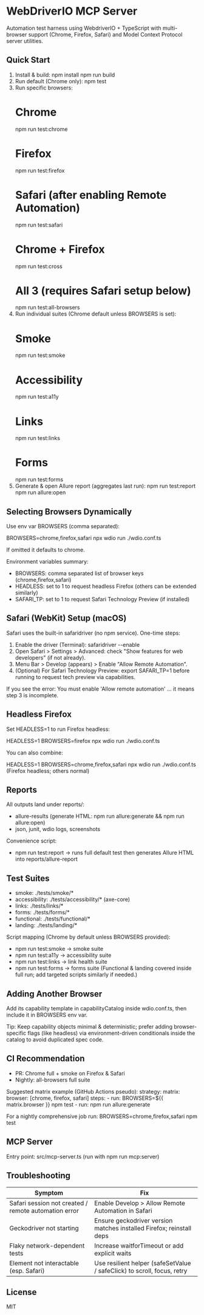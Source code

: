 # WebDriverIO MCP Server

Automation test harness using WebdriverIO + TypeScript with multi-browser support (Chrome, Firefox, Safari) and Model Context Protocol server utilities.

## Quick Start

1. Install & build:
   npm install
   npm run build
2. Run default (Chrome only):
   npm test
3. Run specific browsers:
   # Chrome
   npm run test:chrome
   # Firefox
   npm run test:firefox
   # Safari (after enabling Remote Automation)
   npm run test:safari
   # Chrome + Firefox
   npm run test:cross
   # All 3 (requires Safari setup below)
   npm run test:all-browsers
4. Run individual suites (Chrome default unless BROWSERS is set):
   # Smoke
   npm run test:smoke
   # Accessibility
   npm run test:a11y
   # Links
   npm run test:links
   # Forms
   npm run test:forms
5. Generate & open Allure report (aggregates last run):
   npm run test:report
   npm run allure:open

## Selecting Browsers Dynamically

Use env var BROWSERS (comma separated):

BROWSERS=chrome,firefox,safari npx wdio run ./wdio.conf.ts

If omitted it defaults to chrome.

Environment variables summary:

- BROWSERS: comma separated list of browser keys (chrome,firefox,safari)
- HEADLESS: set to 1 to request headless Firefox (others can be extended similarly)
- SAFARI_TP: set to 1 to request Safari Technology Preview (if installed)

## Safari (WebKit) Setup (macOS)

Safari uses the built-in safaridriver (no npm service). One-time steps:

1. Enable the driver (Terminal):
   safaridriver --enable
2. Open Safari > Settings > Advanced: check "Show features for web developers" (if not already).
3. Menu Bar > Develop (appears) > Enable "Allow Remote Automation".
4. (Optional) For Safari Technology Preview: export SAFARI_TP=1 before running to request tech preview via capabilities.

If you see the error: You must enable 'Allow remote automation' ... it means step 3 is incomplete.

## Headless Firefox

Set HEADLESS=1 to run Firefox headless:

HEADLESS=1 BROWSERS=firefox npx wdio run ./wdio.conf.ts

You can also combine:

HEADLESS=1 BROWSERS=chrome,firefox,safari npx wdio run ./wdio.conf.ts (Firefox headless; others normal)

## Reports

All outputs land under reports/:

- allure-results (generate HTML: npm run allure:generate && npm run allure:open)
- json, junit, wdio logs, screenshots

Convenience script:

- npm run test:report -> runs full default test then generates Allure HTML into reports/allure-report

## Test Suites

- smoke: ./tests/smoke/\*
- accessibility: ./tests/accessibility/\* (axe-core)
- links: ./tests/links/\*
- forms: ./tests/forms/\*
- functional: ./tests/functional/\*
- landing: ./tests/landing/\*

Script mapping (Chrome by default unless BROWSERS provided):

- npm run test:smoke -> smoke suite
- npm run test:a11y -> accessibility suite
- npm run test:links -> link health suite
- npm run test:forms -> forms suite
  (Functional & landing covered inside full run; add targeted scripts similarly if needed.)

## Adding Another Browser

Add its capability template in capabilityCatalog inside wdio.conf.ts, then include it in BROWSERS env var.

Tip: Keep capability objects minimal & deterministic; prefer adding browser-specific flags (like headless) via environment-driven conditionals inside the catalog to avoid duplicated spec code.

## CI Recommendation

- PR: Chrome full + smoke on Firefox & Safari
- Nightly: all-browsers full suite

Suggested matrix example (GitHub Actions pseudo):
strategy:
matrix:
browser: [chrome, firefox, safari]
steps: - run: BROWSERS=${{ matrix.browser }} npm test - run: npm run allure:generate

For a nightly comprehensive job run: BROWSERS=chrome,firefox,safari npm test

## MCP Server

Entry point: src/mcp-server.ts (run with npm run mcp:server)

## Troubleshooting

| Symptom                                              | Fix                                                                     |
| ---------------------------------------------------- | ----------------------------------------------------------------------- |
| Safari session not created / remote automation error | Enable Develop > Allow Remote Automation in Safari                      |
| Geckodriver not starting                             | Ensure geckodriver version matches installed Firefox; reinstall deps    |
| Flaky network-dependent tests                        | Increase waitforTimeout or add explicit waits                           |
| Element not interactable (esp. Safari)               | Use resilient helper (safeSetValue / safeClick) to scroll, focus, retry |

## License

MIT
